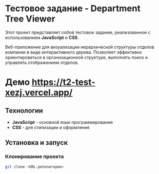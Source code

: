 # Тестовое задание - Department Tree Viewer

Этот проект представляет собой тестовое задание, реализованное с использованием **JavaScript** и **CSS**.

Веб-приложение для визуализации иерархической структуры отделов компании в виде интерактивного дерева. Позволяет эффективно ориентироваться в организационной структуре, выполнять поиск и управлять отображением отделов.

# Демо https://t2-test-xezj.vercel.app/

## Технологии

- **JavaScript** - основной язык программирования
- **CSS** - для стилизации и оформления

## Установка и запуск

### Клонирование проекта

```bash
git clone <URL-репозитория>

